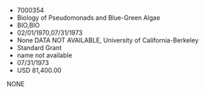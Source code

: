 * 7000354
* Biology of Pseudomonads and Blue-Green Algae
* BIO,BIO
* 02/01/1970,07/31/1973
* None   DATA NOT AVAILABLE, University of California-Berkeley
* Standard Grant
*   name not available
* 07/31/1973
* USD 81,400.00

NONE